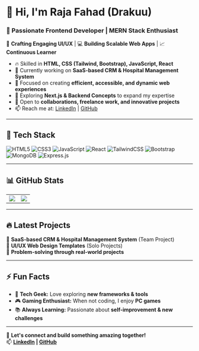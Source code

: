 # 👋 Hi, I'm Raja Fahad (Drakuu)  
### 🚀 Passionate Frontend Developer | MERN Stack Enthusiast  

🎨 **Crafting Engaging UI/UX** | 💻 **Building Scalable Web Apps** | 📈 **Continuous Learner**  

- 🔥 Skilled in **HTML, CSS (Tailwind, Bootstrap), JavaScript, React**  
- 🚀 Currently working on **SaaS-based CRM & Hospital Management System**  
- 🎯 Focused on creating **efficient, accessible, and dynamic web experiences**  
- 🌱 Exploring **Next.js & Backend Concepts** to expand my expertise  
- 🤝 Open to **collaborations, freelance work, and innovative projects**  
- 📫 Reach me at: [LinkedIn](https://www.linkedin.com/in/raja-fahad-5a414328b) | [GitHub](https://github.com/Drakuu)  

---

## 🚀 Tech Stack  
![HTML5](https://img.shields.io/badge/HTML5-%23E34F26.svg?style=flat-square&logo=html5&logoColor=white)
![CSS3](https://img.shields.io/badge/CSS3-%231572B6.svg?style=flat-square&logo=css3&logoColor=white)
![JavaScript](https://img.shields.io/badge/JavaScript-%23F7DF1E.svg?style=flat-square&logo=javascript&logoColor=black)
![React](https://img.shields.io/badge/React-%2361DAFB.svg?style=flat-square&logo=react&logoColor=black)
![TailwindCSS](https://img.shields.io/badge/TailwindCSS-%2338B2AC.svg?style=flat-square&logo=tailwind-css&logoColor=white)
![Bootstrap](https://img.shields.io/badge/Bootstrap-%23563D7C.svg?style=flat-square&logo=bootstrap&logoColor=white)
![MongoDB](https://img.shields.io/badge/MongoDB-%2347A248.svg?style=flat-square&logo=mongodb&logoColor=white)
![Express.js](https://img.shields.io/badge/Express.js-%23404D59.svg?style=flat-square&logo=express&logoColor=white)

---

## 📊 GitHub Stats  
<table>
<tr>
<td>
<img src="https://github-readme-stats.vercel.app/api?username=Drakuu&show_icons=true&theme=radical" />
</td>
<td>
<img src=" https://github-readme-streak-stats.herokuapp.com/?user=Drakuu&theme=radical" />
</td>
</tr>
</table>

---

## 🔥 Latest Projects  
🚀 **SaaS-based CRM & Hospital Management System** (Team Project)  
🎨 **UI/UX Web Design Templates** (Solo Projects)  
🔧 **Problem-solving through real-world projects**  

---

## ⚡ Fun Facts  
- 🎯 **Tech Geek:** Love exploring **new frameworks & tools**  
- 🎮 **Gaming Enthusiast:** When not coding, I enjoy **PC games**  
- 📚 **Always Learning:** Passionate about **self-improvement & new challenges**  

---

🚀 **Let's connect and build something amazing together!**  
📫 **[LinkedIn](https://www.linkedin.com/in/raja-fahad-5a414328b) | [GitHub](https://github.com/Drakuu)**
